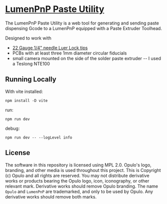 # [LumenPnP Paste Utility](https://paste.opulo.io/)

The LumenPnP Paste Utility is a web tool for generating and sending paste dispensing Gcode to a LumenPnP equipped with a Paste Extruder Toolhead.

Designed to work with
- [22 Gauge 1/4" needle Luer Lock tips](https://www.mcmaster.com/75165A125/)
- PCBs with at least three 1mm diameter circular fiducials
- small camera mounted on the side of the solder paste extruder -- I used a Teslong NTE100

## Running Locally

With vite installed:

`npm install -D vite`

run:

`npm run dev`

debug:

`npm run dev -- --logLevel info`

## License

The software in this repository is licensed using MPL 2.0. Opulo's logo, branding, and other media is used throughout this project. This is Copyright (c) Opulo and all rights are reserved. You may not distribute derivative works or products bearing the Opulo logo, icon, iconography, or other relevant mark. Derivative works should remove Opulo branding. The name `Opulo` and `LumenPnP` are trademarked, and only to be used by Opulo. Any derivative works should remove both marks.

